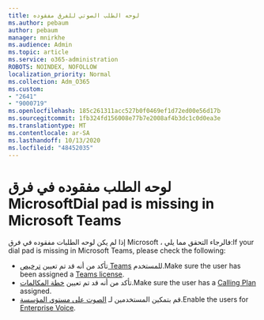 ```yaml
---
title: لوحه الطلب الصوتي للفرق مفقوده
ms.author: pebaum
author: pebaum
manager: mnirkhe
ms.audience: Admin
ms.topic: article
ms.service: o365-administration
ROBOTS: NOINDEX, NOFOLLOW
localization_priority: Normal
ms.collection: Adm_O365
ms.custom:
- "2641"
- "9000719"
ms.openlocfilehash: 185c261311acc527b0f0469ef1d72ed00e56d17b
ms.sourcegitcommit: 1fb324fd156008e77b7e2008af4b3dc1c0d0ea3e
ms.translationtype: MT
ms.contentlocale: ar-SA
ms.lasthandoff: 10/13/2020
ms.locfileid: "48452035"
---
```

# <a name="dial-pad-is-missing-in-microsoft-teams"></a><span data-ttu-id="0d52d-102">لوحه الطلب مفقوده في فرق Microsoft</span><span class="sxs-lookup"><span data-stu-id="0d52d-102">Dial pad is missing in Microsoft Teams</span></span> 

<span data-ttu-id="0d52d-103">إذا لم يكن لوحه الطلبات مفقوده في فرق Microsoft ، فالرجاء التحقق مما يلي:</span><span class="sxs-lookup"><span data-stu-id="0d52d-103">If your dial pad is missing in Microsoft Teams, please check the following:</span></span>

- <span data-ttu-id="0d52d-104">تأكد من أنه قد تم تعيين [ترخيص Teams](https://docs.microsoft.com/MicrosoftTeams/assign-teams-licenses) للمستخدم.</span><span class="sxs-lookup"><span data-stu-id="0d52d-104">Make sure the user has been assigned a [Teams license](https://docs.microsoft.com/MicrosoftTeams/assign-teams-licenses).</span></span>
- <span data-ttu-id="0d52d-105">تأكد من أنه قد تم تعيين [خطة المكالمات](https://docs.microsoft.com/MicrosoftTeams/calling-plan-landing-page).</span><span class="sxs-lookup"><span data-stu-id="0d52d-105">Make sure the user has a [Calling Plan](https://docs.microsoft.com/MicrosoftTeams/calling-plan-landing-page) assigned.</span></span>
- <span data-ttu-id="0d52d-106">قم بتمكين المستخدمين لـ [الصوت على مستوي المؤسسة](https://docs.microsoft.com/skypeforbusiness/skype-for-business-hybrid-solutions/plan-your-phone-system-cloud-pbx-solution/enable-users-for-enterprise-voice-online-and-phone-system-voicemail#to-enable-your-users-for-phone-system-in-office-365-voice-and-voicemail).</span><span class="sxs-lookup"><span data-stu-id="0d52d-106">Enable the users for [Enterprise Voice](https://docs.microsoft.com/skypeforbusiness/skype-for-business-hybrid-solutions/plan-your-phone-system-cloud-pbx-solution/enable-users-for-enterprise-voice-online-and-phone-system-voicemail#to-enable-your-users-for-phone-system-in-office-365-voice-and-voicemail).</span></span>

